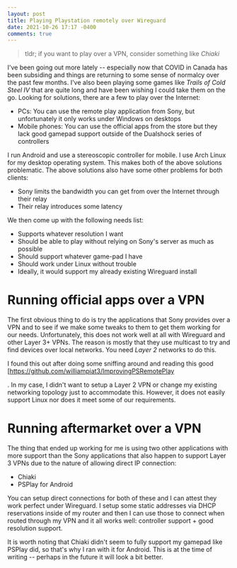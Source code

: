 ```yaml
---
layout: post
title: Playing Playstation remotely over Wireguard
date: 2021-10-26 17:17 -0400
comments: true
---
```


> tldr; if you want to play over a VPN, consider something like _Chiaki_

I've been going out more lately -- especially now that COVID in Canada has been subsiding and things are returning to some sense of normalcy over the past few months. I've also been playing some games like _Trails of Cold Steel IV_ that are quite long and have been wishing I could take them on the go. Looking for solutions, there are a few to play over the Internet:

* PCs: You can use the remote play application from Sony, but unfortunately it only works under Windows on desktops
* Mobile phones: You can use the official apps from the store but they lack good gamepad support outside of the Dualshock series of controllers

I run Android and use a stereoscopic controller for mobile. I use Arch Linux for my desktop operating system. This makes both of the above solutions problematic. The above solutions also have some other problems for both clients:

* Sony limits the bandwidth you can get from over the Internet through their relay
* Their relay introduces some latency

We then come up with the following needs list:

* Supports whatever resolution I want
* Should be able to play without relying on Sony's server as much as possible
* Should support whatever game-pad I have
* Should work under Linux without trouble
* Ideally, it would support my already existing Wireguard install

# Running official apps over a VPN

The first obvious thing to do is try the applications that Sony provides over a VPN and to see if we make some tweaks to them to get them working for our needs. Unfortunately, this does not work well at all with Wireguard and other Layer 3+ VPNs. The reason is mostly that they use multicast to try and find devices over local networks. You need _Layer 2_ networks to do this.

I found this out after doing some sniffing around and reading this good [https://github.com/williampiat3/ImprovingPSRemotePlay

[](https://github.com/williampiat3/ImprovingPSRemotePlay). In my case, I didn't want to setup a Layer 2 VPN or change my existing networking topology just to accommodate this. However, it does not easily support Linux nor does it meet some of our requirements.

# Running aftermarket over a VPN

The thing that ended up working for me is using two other applications with more support than the Sony applications that also happen to support Layer 3 VPNs due to the nature of allowing direct IP connection:

* Chiaki
* PSPlay for Android

You can setup direct connections for both of these and I can attest they work perfect under Wireguard. I setup some static addresses via DHCP reservations inside of my router and then I can use those to connect when routed through my VPN and it all works well: controller support + good resolution support.

It is worth noting that Chiaki didn't seem to fully support my gamepad like PSPlay did, so that's why I ran with it for Android. This is at the time of writing -- perhaps in the future it will look a bit better. 

